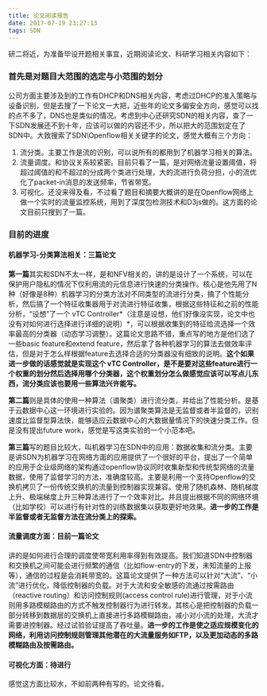 ```yaml
---
title: 论文阅读报告
date: 2017-07-19 23:27:13
tags: SDN
---
```



研二将近，为准备毕设开题相关事宜，近期阅读论文、科研学习相关内容如下：

### 首先是对题目大范围的选定与小范围的划分

公司方面主要涉及到的工作有DHCP和DNS相关内容，考虑过DHCP的准入策略与设备识别，但是去搜了一下论文一大把，近些年的论文多偏安全方向，感觉可以找的点不多了，DNS也是类似的情况。考虑到中心还研究SDN的相关内容，查了一下SDN发展还不到十年，应该可以做的内容还不少，所以把大的范围划定在了SDN中。大致搜索了SDN\Openflow相关关键字的论文，感觉大概有三个方向：

1. 流分类。主要工作是流的识别，可以说所有的都用到了机器学习相关的算法。
2. 流量调度。和协议关系较紧密。目前只看了一篇，是对网络流量设置阈值，将超过阈值的和不超过的分成两个类进行处理，大的流进行负荷分担，小的流优化了packet-in消息的发送频率，节省带宽。
3. 可视化。还没来得及看，不过看了题目和摘要大概讲的是在Openflow网络上做一个实时的流量监控系统，用到了深度包检测技术和D3js做的。这方面的论文目前只搜到了一篇。

### 目前的进度

#### 机器学习-分类算法相关：三篇论文

**第一篇**其实和SDN不太一样，是和NFV相关的，讲的是设计了一个系统，可以在保护用户隐私的情况下仅利用流的元信息进行快速的分类操作。核心是他先用了N种（好像是8种）机器学习的分类方法对不同类型的流进行分类，搞了个性能分析，然后搞了一个特征收集器用于对流进行特征收集，根据这些特征和之前的性能分析，“设想”了一个 vTC Controller*（注意是设想，他们好像没实现，论文中也没有对如何进行选择进行详细的说明）*，可以根据收集到的特征给流选择一个效率最高的分类器（动态学习调整）。这篇论文思路不错，重点写的地方是他们选了一些basic feature和extend feature，然后拿了各种机器学习的算法去做效率评估，但是对于怎么样根据feature去选择合适的分类器没有细致的说明。**这个如果进一步做的话感觉就是实现这个 vTC Controller，是不是要对这些feature进行一个权重的划分然后选择用哪个分类器，这个权重划分怎么做感觉应该可以写点儿东西，流分类应该也要用一些算法兴许能写。**

**第二篇**则是具体的使用一种算法（谱聚类）进行流分类，并给出了性能分析。是基于云数据中心这一环境进行实验的。因为谱聚类算法是无监督或者半监督的，识别速度比监督型算法快，能够适应云数据中心的大数据量情况下的快速分类工作。但是没有提出future work，感觉是写这类实验的一个小范本吧。

**第三篇**写的题目比较大，叫机器学习在SDN中的应用：数据收集和流分类。主要是讲SDN为机器学习在网络方面的应用提供了一个很好的平台，提出了一个简单的应用于企业级网络的架构通过openflow协议同时收集新型和传统型网络的流量数据，使用了监督学习的方法，准确度较高。主要是利用一个支持Openflow的交换机拷贝了一份传统交换机的流量到控制器实现兼容。使用了随机森林、随机梯度上升、极端梯度上升三种算法进行了一个效率对比。并且提出根据不同的网络环境（比如学校）可以进行有针对性的训练数据集以获取更好地效果。**进一步的工作是半监督或者无监督方法在流分类上的探索。**

#### 流量调度方面：目前一篇论文

讲的是如何进行合理的调度使带宽利用率得到有效提高。我们知道SDN中控制器和交换机之间可能会进行频繁的通信（比如flow-entry的下发，未知流量的上报等），通信的过程是会消耗带宽的。这篇论文提供了一种方法可以针对“大流”、“小流”进行优化，降低控制器的负载。对于大流和安全敏感的流通过按需路由（reactive routing）和访问控制规则(access control rule)进行管理，对于小流则用多路模糊路由的方式不触发控制器行为进行转发。其核心是把控制器的负载一部分转移到数据层的交换机上直接进行多路模糊路由，减小对小流的处理，大流才需要进控制器。经过试验验证提高了吞吐量。**进一步的工作是使之适应规模变化的网络，利用访问控制规则管理其他潜在的大流量服务如FTP，以及更加动态的多路模糊路由及按需路由。**

#### 可视化方面：待进行

感觉这方面比较水，不如前两种有写的。论文待看。
